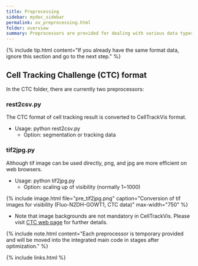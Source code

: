 ```yaml
---
title: Preprocessing
sidebar: mydoc_sidebar
permalink: ov_preprocessing.html
folder: overview
summary: Preprocessors are provided for dealing with various data types. 
---
```


{% include tip.html content="If you already have the same format data, ignore this section and go to the next step." %}

## Cell Tracking Challenge (CTC) format

In the CTC folder, there are currently two preprocessors:

### rest2csv.py

The CTC format of cell tracking result is converted to CellTrackVis format.
- Usage: python rest2csv.py
  * Option: segmentation or tracking data 

### tif2jpg.py

Although tif image can be used directly, png, and jpg are more efficient on web browsers.
- Usage: python tif2jpg.py
  * Option: scaling up of visibility (normally 1~1000)

{% include image.html file="pre_tif2jpg.png" caption="Conversion of tif images for visibility (Fluo-N2DH-GOWT1, CTC data)" max-width="750" %}  

- Note that image backgrounds are not mandatory in CellTrackVis. Please visit [CTC web page](http://celltrackingchallenge.net) for further details.

{% include note.html content="Each preprocessor is temporary provided and will be moved into the integrated main code in stages after optimization." %}

{% include links.html %}
